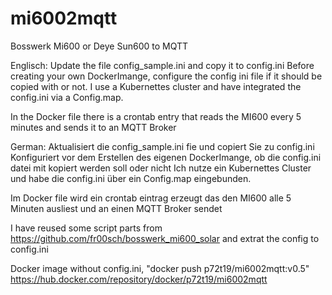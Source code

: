 # mi6002mqtt
Bosswerk Mi600 or Deye Sun600 to MQTT

Englisch:
Update the file config_sample.ini and copy it to config.ini
Before creating your own DockerImange, configure the config ini file if it should be copied with or not.
I use a Kubernettes cluster and have integrated the config.ini via a Config.map.

In the Docker file there is a crontab entry that reads the MI600 every 5 minutes and sends it to an MQTT Broker


German:
Aktualisiert die config_sample.ini fie und copiert Sie zu config.ini
Konfiguriert vor dem Erstellen des eigenen DockerImange, ob die config.ini datei mit kopiert werden soll oder nicht
Ich nutze ein Kubernettes Cluster und habe die config.ini über ein Config.map eingebunden.

Im Docker file wird ein crontab eintrag erzeugt das den MI600 alle 5 Minuten ausliest und an einen MQTT Broker sendet

I have reused some script parts from https://github.com/fr00sch/bosswerk_mi600_solar and extrat the config to config.ini

Docker image without config.ini, "docker push p72t19/mi6002mqtt:v0.5"
https://hub.docker.com/repository/docker/p72t19/mi6002mqtt


